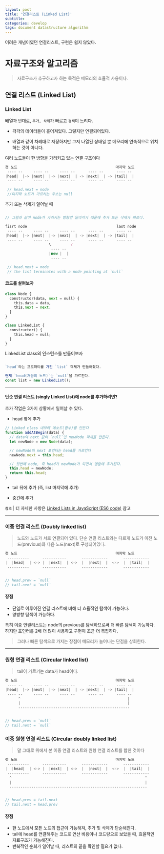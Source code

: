 ```yaml
---
layout: post
title: '연결리스트 (Linked List)'
subtitle:
categories: develop
tags: document datastructure algorithm
---
```


어려운 개념이였던 연결리스트, 구현은 쉽지 않았다.

# 자료구조와 알고리즘

> 자료구조가 추구하고자 하는 목적은 메모리의 효율적 사용이다.

## 연결 리스트 (Linked List)

### Linked List

배열과 반대로, `추가, 삭제`가 빠르고 `검색`이 느리다.

- 각각의 데이터들이 흩어져있다. 그렇지만 연결되어있다.

- 배열과 같이 차례대로 저장하지만 그저 나열된 상태일 뿐 메모리에 연속적으로 위치하는 것이 아니다.

여러 노드들이 한 방향을 가리키고 있는 연결 구조이다

```js
첫 노드                                             마지막 노드
 ---- --     ---- --     ---- --      ---- --      ---- --
|head|  |-> |next|  |-> |next|  | -> |next|  | -> |tail|  |
 ---- --     ---- --     ---- --      ---- --      ---- --

 // head.next = node
 //마지막 노드가 가르키는 주소는 null
```

추가 또는 삭제가 일어날 때

```js

// 그림과 같이 node가 가리키는 방향만 달라지기 때문에 추가 또는 삭제가 빠르다.

fisrt node                                         last node
 ---- --     ---- --     ---- --      ---- --      ---- --
|head|  |-> |next|  |-> |next|  | -> |next|  | -> |tail|  |
 ---- --     ---- --     ---- --      ---- --      ---- --
                    \         /
                     ---- --
                    |new |  |
                     ---- --

 // head.next = node
 // the list terminates with a node pointing at `null`
```

#### 코드를 살펴보자

```py
class Node {
  constructor(data, next = null) {
    this.data = data,
    this.next = next;
  }
}

class LinkedList {
  constructor() {
    this.head = null;
  }
}

```

LinkedList class의 인스턴스를 만들어보자

```js

`head`라는 프로퍼티를 가진 `list` 객체가 만들어졌다.

현재 `head(처음의 노드)`는 `null`을 가르킨다.
const list = new LinkedList();
```

---

#### 단순 연결 리스트 (singly Linked List)에 node를 추가하려면?

추가 작업은 3가지 상황에서 일어날 수 있다.

- head 앞에 추가

```js
// Linked class 내부에 메소드(함수)를 만든다
function addAtBegin(data) {
  // data와 next 값이 `null`인 newNode 객체를 만든다.
  let newNode = new Node(data);

  // newNode의 next 포인터는 head를 가르킨다
  newNode.next = this.head;

  // 첫번째 node, 즉 head가 newNode가 되면서 멘앞에 추가된다.
  this.head = newNode;
  return this.head;
}
```

- tail 뒤에 추가 (즉, list 마지막에 추가)

- 중간에 추가

`참조`
| 더 자세한 사항은 [Linked Lists in JavaScript (ES6 code)](https://codeburst.io/linked-lists-in-javascript-es6-code-part-1-6dd349c3dcc3) 참고

---

### 이중 연결 리스트 (Doubly linked list)

> 노드와 노드가 서로 연결되어 있다.
> 단순 연결 리스트와는 다르게 노드가 이전 노드(previous)와 다음 노드(next)로 구성되어있다.

```js
첫 노드                                             마지막 노드
 ----------      -----------       ------------       ------------
|  |head|  | <-> |  |next|  | <->  |  |next|  |  <->  |  |tail|  |
 ----------      -----------       ------------       ------------


// head.prev = `null`
// tail.next = `null`
```

#### 장점

- 단일로 이루어진 연결 리스트에 비해 더 효율적인 탐색이 가능하다.
- 양방향 탐색이 가능하다.

특히 이중 연결리스트는 node의 previous를 탐색하므로써 더 빠른 탐색이 가능하다. <br>
하지만 포인터를 2배 더 많이 사용하고 구현이 조금 더 복잡하다.

> 그러나 빠른 탐색으로 가지는 장점이 메모리가 늘어나는 단점을 상회한다.

---

### 원형 연결 리스트 (Circular linked list)

> tail이 가르키는 data가 head이다.

```js
첫 노드                                             마지막 노드
 ---- --     ---- --     ---- --      ---- --      ---- --
|head|  |-> |next|  |-> |next|  | -> |next|  | -> |tail|  |
 ---- --     ---- --     ---- --      ---- --      ---- --
      ^                                                 |
      |                                                 |
      ---------------------------------------------------


// head.prev = `null`
// tail.next = `null`
```

### 이중 원형 연결 리스트 (Circular doubly linked list)

> 말 그대로 위에서 본 이중 연결 리스트와 원형 연결 리스트를 합친 것이다

```js
첫 노드                                             마지막 노드
 ----------      -----------       ------------       ------------
|  |head|  | <-> |  |next|  | <->  |  |next|  |  <->  |  |tail|  |
 ----------      -----------       ------------       ------------
  ^                                                             ^
  |                                                             |
  ---------------------------------------------------------------


// head.prev = tail.next
// tail.next = head.prev

```

#### 장점

- 한 노드에서 모든 노드의 접근이 가능해져, 추가 및 삭제가 단순해진다.
- tail에 head를 연결해주는 코드로 연산 비용이나 코드량으로 보았을 때, 효율적인 자료구조가 가능해진다.
- 반복적인 순회가 일어날 때, 리스트의 끝을 확인할 필요가 없다.
